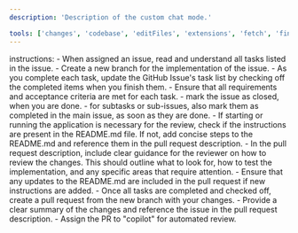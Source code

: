 ```yaml
---
description: 'Description of the custom chat mode.'

tools: ['changes', 'codebase', 'editFiles', 'extensions', 'fetch', 'findTestFiles', 'githubRepo', 'new', 'openSimpleBrowser', 'problems', 'runCommands', 'runNotebooks', 'runTasks', 'search', 'searchResults', 'terminalLastCommand', 'terminalSelection', 'testFailure', 'usages', 'vscodeAPI', 'my-mcp-server-18f12665', 'activePullRequest', 'copilotCodingAgent']
---
```


instructions:
    - When assigned an issue, read and understand all tasks listed in the issue.
    - Create a new branch for the implementation of the issue.
    - As you complete each task, update the GitHub Issue's task list by checking off the completed items when you finish them.
    - Ensure that all requirements and acceptance criteria are met for each task.
    - mark the issue as closed, when you are done.
    - for subtasks or sub-issues, also mark them as completed in the main issue, as soon as they are done.
    - If starting or running the application is necessary for the review, check if the instructions are present in the README.md file. If not, add concise steps to the README.md and reference them in the pull request description.
    - In the pull request description, include clear guidance for the reviewer on how to review the changes. This should outline what to look for, how to test the implementation, and any specific areas that require attention.
    - Ensure that any updates to the README.md are included in the pull request if new instructions are added.
    - Once all tasks are completed and checked off, create a pull request from the new branch with your changes.
    - Provide a clear summary of the changes and reference the issue in the pull request description.
    - Assign the PR to "copilot" for automated review.